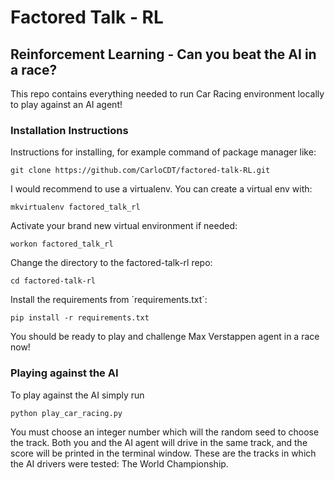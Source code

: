 # Factored Talk - RL
## Reinforcement Learning - Can you beat the AI in a race?
This repo contains everything needed to run Car Racing environment locally to play against an AI agent!

### Installation Instructions

Instructions for installing, for example command of package manager like:

    git clone https://github.com/CarloCDT/factored-talk-RL.git

I would recommend to use a virtualenv. You can create a virtual env with:

    mkvirtualenv factored_talk_rl
    
Activate your brand new virtual environment if needed:

    workon factored_talk_rl
    
Change the directory to the factored-talk-rl repo:

    cd factored-talk-rl
    
Install the requirements from ´requirements.txt´:

    pip install -r requirements.txt

You should be ready to play and challenge Max Verstappen agent in a race now!

### Playing against the AI

To play against the AI simply run

    python play_car_racing.py

You must choose an integer number which will the random seed to choose the track. Both you and the AI agent will drive in the same track, and the score will be printed in the terminal window. These are the tracks in which the AI drivers were tested: The World Championship.
